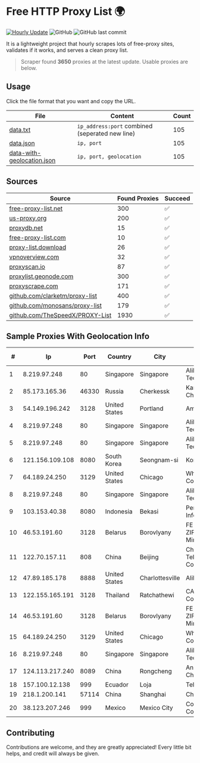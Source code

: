 
# Free HTTP Proxy List 🌍

[![Hourly Update](https://github.com/mertguvencli/http-proxy-list/actions/workflows/main.yml/badge.svg?branch=main)](https://github.com/mertguvencli/http-proxy-list/actions/workflows/main.yml)
![GitHub](https://img.shields.io/github/license/mertguvencli/http-proxy-list)
![GitHub last commit](https://img.shields.io/github/last-commit/mertguvencli/http-proxy-list)

It is a lightweight project that hourly scrapes lots of free-proxy sites, validates if it works, and serves a clean proxy list.


> Scraper found **3650** proxies at the latest update. Usable proxies are below.

## Usage

Click the file format that you want and copy the URL.


|File|Content|Count|
|----|-------|-----|
|[data.txt](https://raw.githubusercontent.com/mertguvencli/http-proxy-list/main/proxy-list/data.txt)|`ip_address:port` combined (seperated new line)|105|
|[data.json](https://raw.githubusercontent.com/mertguvencli/http-proxy-list/main/proxy-list/data.json)|`ip, port`|105|
|[data-with-geolocation.json](https://raw.githubusercontent.com/mertguvencli/http-proxy-list/main/proxy-list/data-with-geolocation.json)|`ip, port, geolocation`|105|

## Sources

|Source|Found Proxies|Succeed|
|------|-------------|-------|
|[free-proxy-list.net](https://free-proxy-list.net)|300|✅|
|[us-proxy.org](https://www.us-proxy.org)|200|✅|
|[proxydb.net](http://proxydb.net)|15|✅|
|[free-proxy-list.com](https://free-proxy-list.com/?page=&port=&type%5B%5D=http&type%5B%5D=https&up_time=0&search=Search)|10|✅|
|[proxy-list.download](https://www.proxy-list.download/HTTP)|26|✅|
|[vpnoverview.com](https://vpnoverview.com/privacy/anonymous-browsing/free-proxy-servers)|32|✅|
|[proxyscan.io](https://www.proxyscan.io)|87|✅|
|[proxylist.geonode.com](https://proxylist.geonode.com/api/proxy-list?limit=300&page=1&sort_by=lastChecked&sort_type=desc&protocols=http,https)|300|✅|
|[proxyscrape.com](https://api.proxyscrape.com/v2/?request=displayproxies&protocol=http&timeout=10000&country=all&ssl=all&anonymity=all)|171|✅|
|[github.com/clarketm/proxy-list](https://raw.githubusercontent.com/clarketm/proxy-list/master/proxy-list-raw.txt)|400|✅|
|[github.com/monosans/proxy-list](https://raw.githubusercontent.com/monosans/proxy-list/main/proxies/http.txt)|179|✅|
|[github.com/TheSpeedX/PROXY-List](https://raw.githubusercontent.com/TheSpeedX/PROXY-List/master/http.txt)|1930|✅|


## Sample Proxies With Geolocation Info

|#|Ip|Port|Country|City|Internet Service Provider|
|-|--|----|-------|----|-------------------------|
|1|8.219.97.248|80|Singapore|Singapore|Alibaba (US) Technology Co., Ltd.|
|2|85.173.165.36|46330|Russia|Cherkessk|Karachaevo-Cherkesskelektrosvyaz|
|3|54.149.196.242|3128|United States|Portland|Amazon.com, Inc.|
|4|8.219.97.248|80|Singapore|Singapore|Alibaba (US) Technology Co., Ltd.|
|5|8.219.97.248|80|Singapore|Singapore|Alibaba (US) Technology Co., Ltd.|
|6|121.156.109.108|8080|South Korea|Seongnam-si|Korea Telecom|
|7|64.189.24.250|3129|United States|Chicago|WhiteSky Communications, LLC.|
|8|8.219.97.248|80|Singapore|Singapore|Alibaba (US) Technology Co., Ltd.|
|9|103.153.40.38|8080|Indonesia|Bekasi|Persada Nayaka Infotama|
|10|46.53.191.60|3128|Belarus|Borovlyany|FE "ALTERNATIVNAYA ZIFROVAYA SET" Minsk|
|11|122.70.157.11|808|China|Beijing|China TieTong Telecommunications Corporation|
|12|47.89.185.178|8888|United States|Charlottesville|Alibaba.com LLC|
|13|122.155.165.191|3128|Thailand|Ratchathewi|CAT Telecom Public Company Limited|
|14|46.53.191.60|3128|Belarus|Borovlyany|FE "ALTERNATIVNAYA ZIFROVAYA SET" Minsk|
|15|64.189.24.250|3129|United States|Chicago|WhiteSky Communications, LLC.|
|16|8.219.97.248|80|Singapore|Singapore|Alibaba (US) Technology Co., Ltd.|
|17|124.113.217.240|8089|China|Rongcheng|Anhui Network of ChinaTelecom|
|18|157.100.12.138|999|Ecuador|Loja|Telconet S.A|
|19|218.1.200.141|57114|China|Shanghai|China Telecom|
|20|38.123.207.246|999|Mexico|Mexico City|Cogent Communications|



## Contributing

Contributions are welcome, and they are greatly appreciated! Every
little bit helps, and credit will always be given.

